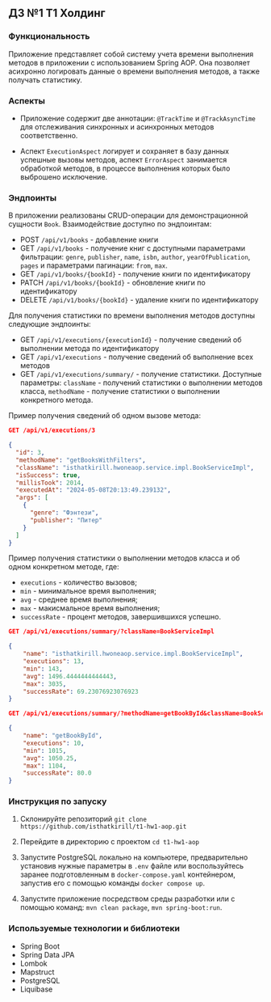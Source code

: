 ## ДЗ №1 Т1 Холдинг

### Функциональность

Приложение представляет собой систему учета времени выполнения методов в приложении с использованием Spring AOP. Она позволяет асихронно логировать данные о времени выполнения методов, а также получать статистику.

### Аспекты

- Приложение содержит две аннотации: `@TrackTime` и `@TrackAsyncTime` для отслеживания синхронных и асинхронных методов соответственно.

- Аспект `ExecutionAspect` логирует и сохраняет в базу данных успешные вызовы методов, аспект `ErrorAspect` занимается обработкой методов, в процессе выполнения которых было выброшено исключение.

### Эндпоинты

В приложении реализованы CRUD-операции для демонстрационной сущности `Book`. Взаимодействие доступно по эндпоинтам:

- POST `/api/v1/books` - добавление книги
- GET `/api/v1/books` - получение книг с доступными параметрами фильтрации: `genre`, `publisher`, `name`, `isbn`, `author`, `yearOfPublication`, `pages` и параметрами пагинации: `from`, `max`.
- GET `/api/v1/books/{bookId}` - получение книги по идентификатору
- PATCH `/api/v1/books/{bookId}` - обновление книги по идентификатору
- DELETE `/api/v1/books/{bookId}` - удаление книги по идентификатору

Для получения статистики по времени выполнения методов доступны следующие эндпоинты:

- GET `/api/v1/executions/{executionId}` - получение сведений об выполнении метода по идентификатору
- GET `/api/v1/executions` - получение сведений об выполнение всех методов
- GET `/api/v1/executions/summary/` - получение статистики. Доступные параметры: `className` - получений статистики о выполнении методов класса, `methodName` - получение статистики о выполнении конкретного метода.

Пример получения сведений об одном вызове метода:

```json
GET /api/v1/executions/3

{
  "id": 3,
  "methodName": "getBooksWithFilters",
  "className": "isthatkirill.hwoneaop.service.impl.BookServiceImpl",
  "isSuccess": true,
  "millisTook": 2014,
  "executedAt": "2024-05-08T20:13:49.239132",
  "args": [
    {
      "genre": "Фэнтези",
      "publisher": "Питер"
    }
  ]
}
```

Пример получения статистики о выполнении методов класса и об одном конкретном методе, где:

- `executions` - количество вызовов;
- `min` - минимальное время выполнения;
- `avg` - среднее время выполнения;
- `max` - макисмальное время выполнения;
- `successRate` - процент методов, завершившихся успешно.

```json
GET /api/v1/executions/summary/?className=BookServiceImpl

{
    "name": "isthatkirill.hwoneaop.service.impl.BookServiceImpl",
    "executions": 13,
    "min": 143,
    "avg": 1496.4444444444443,
    "max": 3035,
    "successRate": 69.23076923076923
}

GET /api/v1/executions/summary/?methodName=getBookById&className=BookServiceImpl

{
    "name": "getBookById",
    "executions": 10,
    "min": 1015,
    "avg": 1050.25,
    "max": 1104,
    "successRate": 80.0
}
```

### Инструкция по запуску

1. Склонируйте репозиторий `git clone https://github.com/isthatkirill/t1-hw1-aop.git`

2. Перейдите в директорию с проектом `cd t1-hw1-aop`

3. Запустите PostgreSQL локально на компьютере, предварительно установив нужные параметры в `.env` файле или воспользуйтесь заранее подготовленным в `docker-compose.yaml` контейнером, запустив его с помощью команды `docker compose up`.

4. Запустите приложение посредством среды разработки или с помощью команд: `mvn clean package`, `mvn spring-boot:run`.

### Используемые технологии и библиотеки

- Spring Boot
- Spring Data JPA
- Lombok
- Mapstruct
- PostgreSQL
- Liquibase
